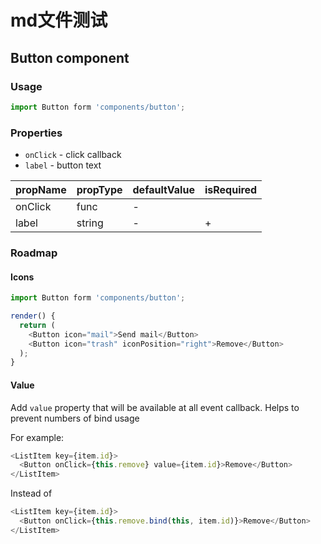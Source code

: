 # md文件测试
## Button component

### Usage

```js
import Button form 'components/button';
```

### Properties

* `onClick` - click callback
* `label` - button text

| propName | propType | defaultValue | isRequired |
|----------|----------|--------------|------------|
| onClick  | func     | -            |            |
| label    | string   | -            | +          |

### Roadmap

#### Icons

```js
import Button form 'components/button';

render() {
  return (
    <Button icon="mail">Send mail</Button>
    <Button icon="trash" iconPosition="right">Remove</Button>
  );
}
```

#### Value

Add `value` property that will be available at all event callback. Helps to prevent numbers of bind usage

For example:

```js
<ListItem key={item.id}>
  <Button onClick={this.remove} value={item.id}>Remove</Button>
</ListItem>
```
Instead of

```js
<ListItem key={item.id}>
  <Button onClick={this.remove.bind(this, item.id)}>Remove</Button>
</ListItem>
```